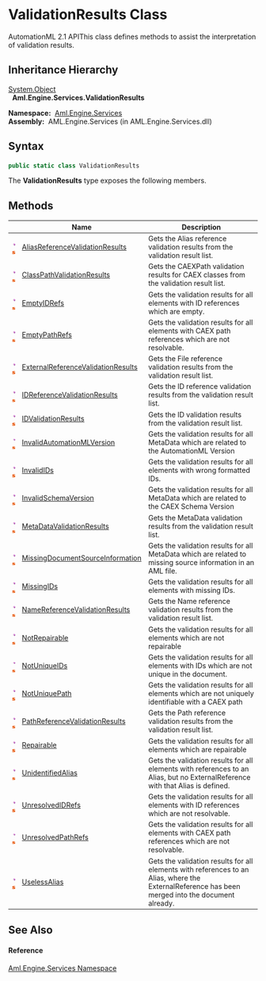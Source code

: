 ValidationResults Class
=======================
AutomationML 2.1 APIThis class defines methods to assist the interpretation of validation results.


Inheritance Hierarchy
---------------------
[System.Object][1]  
  **Aml.Engine.Services.ValidationResults**  

  **Namespace:**  [Aml.Engine.Services][2]  
  **Assembly:**  AML.Engine.Services (in AML.Engine.Services.dll)

Syntax
------

```csharp
public static class ValidationResults
```

The **ValidationResults** type exposes the following members.


Methods
-------

                                 | Name                                    | Description                                                                                                                                      
-------------------------------- | --------------------------------------- | ------------------------------------------------------------------------------------------------------------------------------------------------ 
![Public method]![Static member] | [AliasReferenceValidationResults][3]    | Gets the Alias reference validation results from the validation result list.                                                                     
![Public method]![Static member] | [ClassPathValidationResults][4]         | Gets the CAEXPath validation results for CAEX classes from the validation result list.                                                           
![Public method]![Static member] | [EmptyIDRefs][5]                        | Gets the validation results for all elements with ID references which are empty.                                                                 
![Public method]![Static member] | [EmptyPathRefs][6]                      | Gets the validation results for all elements with CAEX path references which are not resolvable.                                                 
![Public method]![Static member] | [ExternalReferenceValidationResults][7] | Gets the File reference validation results from the validation result list.                                                                      
![Public method]![Static member] | [IDReferenceValidationResults][8]       | Gets the ID reference validation results from the validation result list.                                                                        
![Public method]![Static member] | [IDValidationResults][9]                | Gets the ID validation results from the validation result list.                                                                                  
![Public method]![Static member] | [InvalidAutomationMLVersion][10]        | Gets the validation results for all MetaData which are related to the AutomationML Version                                                       
![Public method]![Static member] | [InvalidIDs][11]                        | Gets the validation results for all elements with wrong formatted IDs.                                                                           
![Public method]![Static member] | [InvalidSchemaVersion][12]              | Gets the validation results for all MetaData which are related to the CAEX Schema Version                                                        
![Public method]![Static member] | [MetaDataValidationResults][13]         | Gets the MetaData validation results from the validation result list.                                                                            
![Public method]![Static member] | [MissingDocumentSourceInformation][14]  | Gets the validation results for all MetaData which are related to missing source information in an AML file.                                     
![Public method]![Static member] | [MissingIDs][15]                        | Gets the validation results for all elements with missing IDs.                                                                                   
![Public method]![Static member] | [NameReferenceValidationResults][16]    | Gets the Name reference validation results from the validation result list.                                                                      
![Public method]![Static member] | [NotRepairable][17]                     | Gets the validation results for all elements which are not repairable                                                                            
![Public method]![Static member] | [NotUniqueIDs][18]                      | Gets the validation results for all elements with IDs which are not unique in the document.                                                      
![Public method]![Static member] | [NotUniquePath][19]                     | Gets the validation results for all elements which are not uniquely identifiable with a CAEX path                                                
![Public method]![Static member] | [PathReferenceValidationResults][20]    | Gets the Path reference validation results from the validation result list.                                                                      
![Public method]![Static member] | [Repairable][21]                        | Gets the validation results for all elements which are repairable                                                                                
![Public method]![Static member] | [UnidentifiedAlias][22]                 | Gets the validation results for all elements with references to an Alias, but no ExternalReference with that Alias is defined.                   
![Public method]![Static member] | [UnresolvedIDRefs][23]                  | Gets the validation results for all elements with ID references which are not resolvable.                                                        
![Public method]![Static member] | [UnresolvedPathRefs][24]                | Gets the validation results for all elements with CAEX path references which are not resolvable.                                                 
![Public method]![Static member] | [UselessAlias][25]                      | Gets the validation results for all elements with references to an Alias, where the ExternalReference has been merged into the document already. 


See Also
--------

#### Reference
[Aml.Engine.Services Namespace][2]  

[1]: https://docs.microsoft.com/dotnet/api/system.object
[2]: ../README.md
[3]: AliasReferenceValidationResults.md
[4]: ClassPathValidationResults.md
[5]: EmptyIDRefs.md
[6]: EmptyPathRefs.md
[7]: ExternalReferenceValidationResults.md
[8]: IDReferenceValidationResults.md
[9]: IDValidationResults.md
[10]: InvalidAutomationMLVersion.md
[11]: InvalidIDs.md
[12]: InvalidSchemaVersion.md
[13]: MetaDataValidationResults.md
[14]: MissingDocumentSourceInformation.md
[15]: MissingIDs.md
[16]: NameReferenceValidationResults.md
[17]: NotRepairable.md
[18]: NotUniqueIDs.md
[19]: NotUniquePath.md
[20]: PathReferenceValidationResults.md
[21]: Repairable.md
[22]: UnidentifiedAlias.md
[23]: UnresolvedIDRefs.md
[24]: UnresolvedPathRefs.md
[25]: UselessAlias.md
[26]: https://www.automationml.org
[27]: ../../icons/logoShade.png
[Public method]: ../../icons/pubmethod.gif "Public method"
[Static member]: ../../icons/static.gif "Static member"